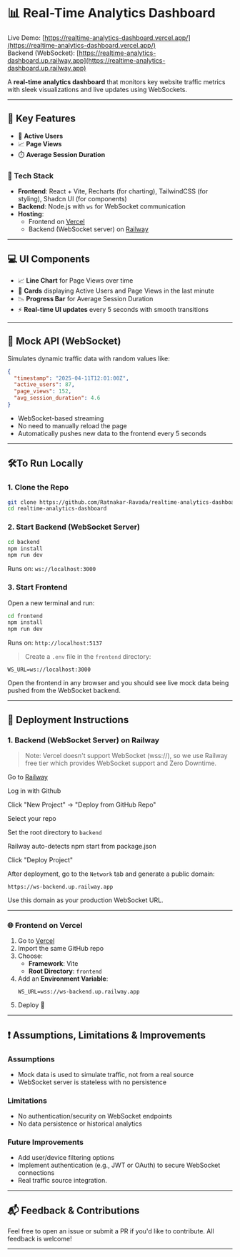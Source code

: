 # 📊 Real-Time Analytics Dashboard

Live Demo: [https://realtime-analytics-dashboard.vercel.app/](https://realtime-analytics-dashboard.vercel.app/)  
Backend (WebSocket): [https://realtime-analytics-dashboard.up.railway.app](https://realtime-analytics-dashboard.up.railway.app)

A **real-time analytics dashboard** that monitors key website traffic metrics with sleek visualizations and live updates using WebSockets.

---

## 🚀 Key Features

- 👥 **Active Users**
- 📈 **Page Views**
- ⏱️ **Average Session Duration**

### 🧹 Tech Stack

- **Frontend**: React + Vite, Recharts (for charting), TailwindCSS (for styling), Shadcn UI (for components)
- **Backend**: Node.js with `ws` for WebSocket communication
- **Hosting**:  
  - Frontend on [Vercel](https://vercel.com)  
  - Backend (WebSocket server) on [Railway](https://railway.app)

---

## 💻 UI Components

- 📈 **Line Chart** for Page Views over time
- 🧾 **Cards** displaying Active Users and Page Views in the last minute
- 📉 **Progress Bar** for Average Session Duration
- ⚡ **Real-time UI updates** every 5 seconds with smooth transitions

---

## 🧪 Mock API (WebSocket)

Simulates dynamic traffic data with random values like:

```json
{
  "timestamp": "2025-04-11T12:01:00Z",
  "active_users": 87,
  "page_views": 152,
  "avg_session_duration": 4.6
}
```

- WebSocket-based streaming
- No need to manually reload the page
- Automatically pushes new data to the frontend every 5 seconds

---

## 🛠️To Run Locally

### 1. Clone the Repo

```bash
git clone https://github.com/Ratnakar-Ravada/realtime-analytics-dashboard.git
cd realtime-analytics-dashboard
```

### 2. Start Backend (WebSocket Server)

```bash
cd backend
npm install
npm run dev
```

Runs on: `ws://localhost:3000`

### 3. Start Frontend

Open a new terminal and run:

```bash
cd frontend
npm install
npm run dev
```

Runs on: `http://localhost:5137`

> Create a `.env` file in the `frontend` directory:

```
WS_URL=ws://localhost:3000
```

Open the frontend in any browser and you should see live mock data being pushed from the WebSocket backend.

---

## 🚀 Deployment Instructions

### 1. Backend (WebSocket Server) on Railway

> Note: Vercel doesn't support WebSocket (wss://), so we use Railway free tier which provides WebSocket support and Zero Downtime.

Go to [Railway](https://railway.app)

Log in with Github

Click "New Project" → "Deploy from GitHub Repo"

Select your repo

Set the root directory to `backend`

Railway auto-detects npm start from package.json

Click "Deploy Project"

After deployment, go to the `Network` tab and generate a public domain:

```
https://ws-backend.up.railway.app
```

Use this domain as your production WebSocket URL.

---

### 🌐 Frontend on Vercel

1. Go to [Vercel](https://vercel.com)
2. Import the same GitHub repo
3. Choose:
   - **Framework**: Vite
   - **Root Directory**: `frontend`
4. Add an **Environment Variable**:
   ```
   WS_URL=wss://ws-backend.up.railway.app
   ```
5. Deploy 🚀

---

## ❗ Assumptions, Limitations & Improvements

### Assumptions
- Mock data is used to simulate traffic, not from a real source
- WebSocket server is stateless with no persistence

### Limitations
- No authentication/security on WebSocket endpoints
- No data persistence or historical analytics

### Future Improvements
- Add user/device filtering options
- Implement authentication (e.g., JWT or OAuth) to secure WebSocket connections
- Real traffic source integration.

---

## 📬 Feedback & Contributions

Feel free to open an issue or submit a PR if you'd like to contribute. All feedback is welcome!

---